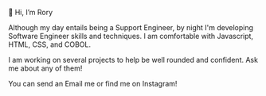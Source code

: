 👋 Hi, I’m Rory

Although my day entails being a Support Engineer, by night I'm developing Software Engineer skills and techniques. I am comfortable with Javascript, HTML, CSS, and COBOL. 

I am working on several projects to help be well rounded and confident. Ask me about any of them!

You can send an Email me or find me on Instagram!

<!---
roryparker/roryparker is a ✨ special ✨ repository because its `README.md` (this file) appears on your GitHub profile.
You can click the Preview link to take a look at your changes.
--->
